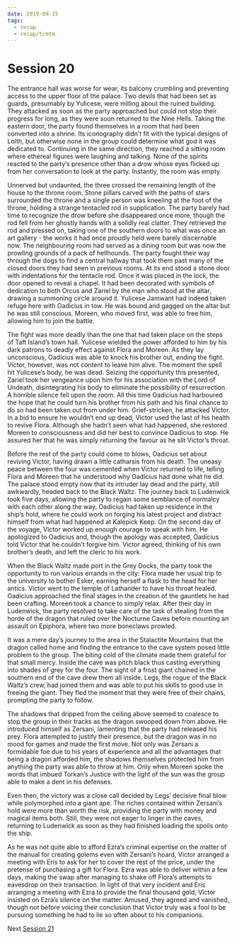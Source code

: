 ```yaml
---
date: 2019-09-15
tags:
  - recap
  - recap/tcmtm
---
```

# Session 20

The entrance hall was worse for wear, its balcony crumbling and preventing access to the upper floor of the palace. Two devils that had been set as guards, presumably by Yulicese, were milling about the ruined building. They attacked as soon as the party approached but could not stop their progress for long, as they were soon returned to the Nine Hells. Taking the eastern door, the party found themselves in a room that had been converted into a shrine. Its iconography didn’t fit with the typical designs of Lolth, but otherwise none in the group could determine what god it was dedicated to. Continuing in the same direction, they reached a sitting room where ethereal figures were laughing and talking. None of the spirits reacted to the party’s presence other than a drow whose eyes flicked up from her conversation to look at the party. Instantly, the room was empty.

Unnerved but undaunted, the three crossed the remaining length of the house to the throne room. Stone pillars carved with the paths of stars surrounded the throne and a single person was kneeling at the foot of the throne, holding a strange tentacled rod in supplication. The party barely had time to recognize the drow before she disappeared once more, though the rod fell from her ghostly hands with a solidly real clatter. They retrieved the rod and pressed on, taking one of the southern doors to what was once an art gallery - the works it had once proudly held were barely discernable now. The neighbouring room had served as a dining room but was now the prowling grounds of a pack of hellhounds. The party fought their way through the dogs to find a central hallway that took them past many of the closed doors they had seen in previous rooms. At its end stood a stone door with indentations for the tentacle rod. Once it was placed in the lock, the door opened to reveal a chapel. It had been decorated with symbols of dedication to both Orcus and Zariel by the man who stood at the altar, drawing a summoning circle around it. Yulicese Jamwant had indeed taken refuge here with Oadicius in tow. He was bound and gagged on the altar but he was still conscious. Moreen, who moved first, was able to free him, allowing him to join the battle.

The fight was more deadly than the one that had taken place on the steps of Taft Island’s town hall. Yulicese wielded the power afforded to him by his dark patrons to deadly effect against Flora and Moreen. As they lay unconscious, Oadicius was able to knock his brother out, ending the fight. Victor, however, was not content to leave him alive. The moment the spell hit Yulicese’s body, he was dead. Seizing the opportunity this presented, Zariel took her vengeance upon him for his association with the Lord of Undeath, disintegrating his body to eliminate the possibility of resurrection. A horrible silence fell upon the room. All this time Oadicius had harboured the hope that he could turn his brother from his path and his final chance to do so had been taken out from under him. Grief-stricken, he attacked Victor. In a bid to ensure he wouldn’t end up dead, Victor used the last of his health to revive Flora. Although she hadn’t seen what had happened, she restored Moreen to consciousness and did her best to convince Oadicius to stop. He assured her that he was simply returning the favour as he slit Victor’s throat.

Before the rest of the party could come to blows, Oadicius set about reviving Victor, having drawn a little catharsis from his death. The uneasy peace between the four was cemented when Victor returned to life, telling Flora and Moreen that he understood why Oadicius had done what he did. The palace stood empty now that its intruder lay dead and the party, still awkwardly, headed back to the Black Waltz. The journey back to Ludenwick took five days, allowing the party to regain some semblance of normalcy with each other along the way. Oadicius had taken up residence in the ship’s hold, where he could work on forging his latest project and distract himself from what had happened at Kalepick Keep. On the second day of the voyage, Victor worked up enough courage to speak with him. He apologized to Oadicius and, though the apology was accepted, Oadicius told Victor that he couldn’t forgive him. Victor agreed, thinking of his own brother’s death, and left the cleric to his work.

When the Black Waltz made port in the Grey Docks, the party took the opportunity to run various errands in the city: Flora made her usual trip to the university to bother Esker, earning herself a flask to the head for her antics. Victor went to the temple of Lathander to have his throat healed. Oadicius approached the final stages in the creation of the gauntlets he had been crafting. Moreen took a chance to simply relax. After their day in Ludenwick, the party resolved to take care of the task of stealing from the horde of the dragon that ruled over the Nocturne Caves before mounting an assault on Epiphora, where two more boneclaws prowled.

It was a mere day’s journey to the area in the Stalactite Mountains that the dragon called home and finding the entrance to the cave system posed little problem to the group. The biting cold of the climate made them grateful for that small mercy. Inside the cave was pitch black thus casting everything into shades of grey for the four. The sight of a frost giant chained in the southern end of the cave drew them all inside. Legs, the rogue of the Black Waltz’s crew, had joined them and was able to put his skills to good use in freeing the giant. They fled the moment that they were free of their chains, prompting the party to follow.

The shadows that dripped from the ceiling above seemed to coalesce to stop the group in their tracks as the dragon swooped down from above. He introduced himself as Zersani, lamenting that the party had released his prey. Flora attempted to justify their presence, but the dragon was in no mood for games and made the first move. Not only was Zersani a formidable foe due to his years of experience and all the advantages that being a dragon afforded him, the shadows themselves protected him from anything the party was able to throw at him. Only when Moreen spoke the words that imbued Torkan’s Justice with the light of the sun was the group able to make a dent in his defenses.

Even then, the victory was a close call decided by Legs’ decisive final blow while polymorphed into a giant ape. The riches contained within Zersani’s hold were more than worth the risk, providing the party with money and magical items both. Still, they were not eager to linger in the caves, returning to Ludenwick as soon as they had finished loading the spoils onto the ship.

As he was not quite able to afford Ezra’s criminal expertise on the matter of the manual for creating golems even with Zersani’s hoard, Victor arranged a meeting with Eris to ask for her to cover the rest of the price, under the pretense of purchasing a gift for Flora. Ezra was able to deliver within a few days, making the swap after managing to shake off Flora’s attempts to eavesdrop on their transaction. In light of that very incident and Eris arranging a meeting with Ezra to provide the final thousand gold, Victor insisted on Ezra’s silence on the matter. Amused, they agreed and vanished, though not before voicing their conclusion that Victor truly was a fool to be pursuing something he had to lie so often about to his companions.

Next
[Session 21](Recaps/Through%20Caverns%20Measureless%20to%20Man/Session%2021.md)